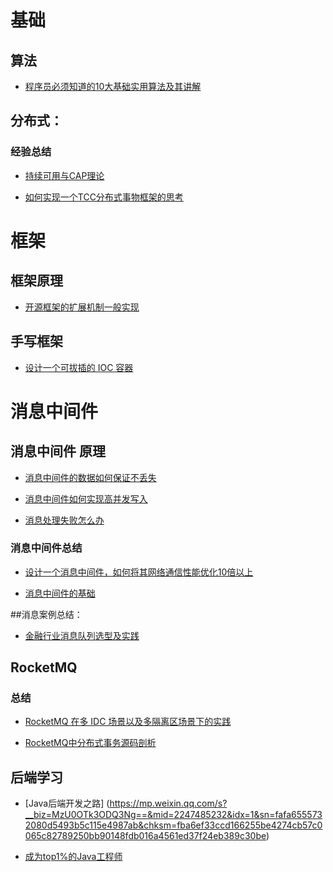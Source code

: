 # 基础
## 算法
- [程序员必须知道的10大基础实用算法及其讲解](https://mp.weixin.qq.com/s?__biz=MjM5MzMyNzg0MA==&mid=200217851&idx=2&sn=1991c3ce2c01ae9c7c40234de61be830)

## 分布式：
### 经验总结
- [持续可用与CAP理论](https://mp.weixin.qq.com/s?__biz=MzIxMzEzMjM5NQ==&mid=2651031878&idx=1&sn=c7d1ff19b2bee7d76862d45e3bf9fbcf)

- [如何实现一个TCC分布式事物框架的思考](https://www.bytesoft.org/)


# 框架

## 框架原理
- [开源框架的扩展机制一般实现](https://mp.weixin.qq.com/s?__biz=MzIwMzY1OTU1NQ==&mid=2247484695&idx=1&sn=b1b07370e72d8a8a5e16c2d689fbe6de)

## 手写框架
- [设计一个可拔插的 IOC 容器](https://mp.weixin.qq.com/s?__biz=MzU0OTk3ODQ3Ng==&mid=2247484751&idx=1&sn=b5dbf4e66c4cbe3171f67f4d242a7611)


# 消息中间件

## 消息中间件 原理
- [消息中间件的数据如何保证不丢失](https://mp.weixin.qq.com/s?__biz=MzU0OTk3ODQ3Ng==&mid=2247484733&idx=1&sn=8b02b440f6d9a02db42dd5ce264c9358)

- [消息中间件如何实现高并发写入](https://mp.weixin.qq.com/s?__biz=MzU0OTk3ODQ3Ng==&mid=2247484700&idx=1&sn=fbfdb57ea53882828e4e3bd0b3b61947)

- [消息处理失败怎么办](https://mp.weixin.qq.com/s?__biz=MzU0OTk3ODQ3Ng==&mid=2247485221&idx=1&sn=6d6b4e6bfd6eeb1c14ca20fcf586bb8b&chksm=fba6ef26ccd166300aeb23ee504ea2f402a03a917fd3ca72324891ccfb6e8fbd384e2d70a342)



### 消息中间件总结
- [设计一个消息中间件，如何将其网络通信性能优化10倍以上](https://mp.weixin.qq.com/s?__biz=MzU0OTk3ODQ3Ng==&mid=2247485056&idx=1&sn=ac619aeaaa78c995b124803bdcdd8359)

- [消息中间件的基础](https://mp.weixin.qq.com/s?__biz=MzU0OTk3ODQ3Ng==&mid=2247485656&idx=1&sn=0b32619a76a8b058fc4e9acc43d48260&chksm=fba6e0dbccd169cd6d55b20b86ebd31cd5da5eb7d8ffb371797bfe1e428cfa8693807901d0ef)

##消息案例总结：
- [金融行业消息队列选型及实践
](https://mp.weixin.qq.com/s?__biz=MzIxMzEzMjM5NQ==&mid=2651031391&idx=1&sn=f7707a4be55775b8fb4411cc5b4a91b1)

## RocketMQ

### 总结
- [RocketMQ 在多 IDC 场景以及多隔离区场景下的实践
](https://mp.weixin.qq.com/s?__biz=MzIxMzEzMjM5NQ==&mid=2651031628&idx=1&sn=6d1213b15eb3352a18fe419a17f5a0c1)

- [RocketMQ中分布式事务源码剖析](https://mp.weixin.qq.com/s?__biz=MzU0OTk3ODQ3Ng==&mid=2247485714&idx=1&sn=0de43536f977ef8ce5a9752cfbf2a49f&chksm=fba6e111ccd16807436978c4cda251525fd23987ec32832165bd1b87759fb59833a2825ffd17)

## 后端学习
- [Java后端开发之路] (https://mp.weixin.qq.com/s?__biz=MzU0OTk3ODQ3Ng==&mid=2247485232&idx=1&sn=fafa6555732080d5493b5c115e4987ab&chksm=fba6ef33ccd166255be4274cb57c0065c82789250bb90148fdb016a4561ed37f24eb389c30be)

- [成为top1%的Java工程师](https://mp.weixin.qq.com/s?__biz=MzU2Njg3OTU1Mg%3D%3D&mid=2247483934&idx=1&sn=d96fa043b72ca0971c9faa23dc6b5131&scene=45)
